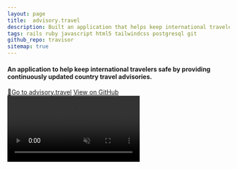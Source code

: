 ```yaml
---
layout: page
title:  advisory.travel
description: Built an application that helps keep international travelers safe by providing country travel advisories that are updated continuously. The back-end uses <strong>Ruby on Rails and PostgreSQL</strong>. The front-end uses <strong>HTML, Tailwind CSS, and vanilla JavaScript</strong> for interactivity and country maps.
tags: rails ruby javascript html5 tailwindcss postgresql git
github_repo: travisor
sitemap: true
---
```


#### An application to help keep international travelers safe by providing continuously updated country travel advisories.

<div>
<a href="https://go.jfd.is/advisory" class="pointer-events-auto transition ease-in-out duration-300 text-center rounded-sm bg-blue-600 py-2 px-4 no-underline font-semibold text-white hover:bg-blue-800"><span class="text-white text-sm mr-2">🚀</span><span>Go to advisory.travel</span></a>
<a href="https://github.com/jdepumpo/{%= resource.data.github_repo %}" class="pointer-events-auto transition ease-in-out duration-300 text-center rounded-sm bg-slate-600 py-2 px-4 no-underline font-semibold text-white hover:bg-slate-800"><i class="devicon-github-plain text-white text-sm mr-2"></i><span>View on GitHub</span></a>
</div>

<video class="my-4" autoplay muted loop alt="Screen recording of a user performing a search for the country 'Belgium' in the advisory.travel application.">
  <source src="/images/advisory-travel/country_search.webm" type="video/webm">
Your browser does not support the video tag.
</video>
